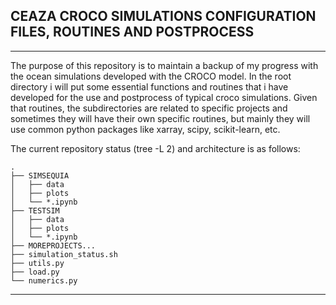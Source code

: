 ## CEAZA CROCO SIMULATIONS CONFIGURATION FILES, ROUTINES AND POSTPROCESS

---

The purpose of this repository is to maintain a backup of my progress with the ocean simulations developed with the CROCO model. 
In the root directory i will put some essential functions and routines that i have developed for the use and postprocess of typical croco simulations. 
Given that routines, the subdirectories are related to specific projects and sometimes they will have their own specific routines, but mainly they will use common python packages like xarray, scipy, scikit-learn, etc. 


The current repository status (tree -L 2) and architecture is as follows: 
```
. 
├── SIMSEQUIA
│   ├── data
│   ├── plots
│   └── *.ipynb
├── TESTSIM
│   ├── data
│   ├── plots
│   └── *.ipynb
├── MOREPROJECTS...
├── simulation_status.sh
├── utils.py
├── load.py
└── numerics.py
```
---